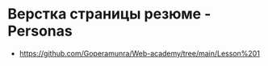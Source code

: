 # Верстка страницы  резюме - Personas
* https://github.com/Goperamunra/Web-academy/tree/main/Lesson%201